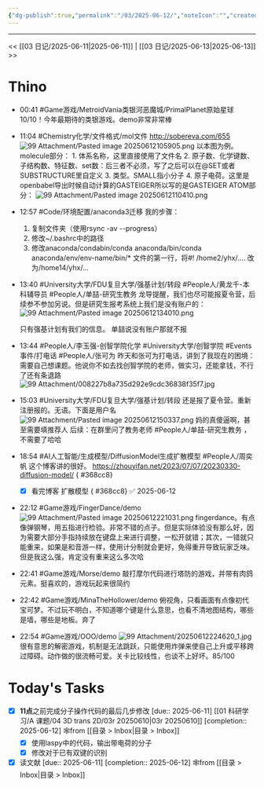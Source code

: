 ```yaml
---
{"dg-publish":true,"permalink":"/03/2025-06-12/","noteIcon":"","created":"2025-01-31T00:35","updated":"2025-07-01T13:38"}
---
```



---
<< [[03 日记/2025-06-11\|2025-06-11]]  |  [[03 日记/2025-06-13\|2025-06-13]]  >>

# Thino
- 00:41 
    #Game游戏/MetroidVania类银河恶魔城/PrimalPlanet原始星球
    10/10！今年最期待的类银游戏。demo非常非常棒 
- 11:04
    #Chemistry化学/文件格式/mol文件
    http://sobereva.com/655
    ![99 Attachment/Pasted image 20250612105905.png](/img/user/99%20Attachment/Pasted%20image%2020250612105905.png)
    以本图为例。
        molecule部分：
            1. 体系名称，这里直接使用了文件名
            2. 原子数、化学键数、子结构数、特征数、set数：后三者不必须，写了之后可以在@<TRIPO>SET或者SUBSTRUCTURE里自定义
            3. 类型。SMALL指小分子
            4. 原子电荷。这里是openbabel导出时候自动计算的GASTEIGER所以写的是GASTEIGER
        ATOM部分：
           ![99 Attachment/Pasted image 20250612110410.png](/img/user/99%20Attachment/Pasted%20image%2020250612110410.png)
- 12:57 
    #Code/环境配置/anaconda3迁移
    我的步骤：
    1. 复制文件夹（使用rsync -av --progress）
    2. 修改~/.bashrc中的路径
    3. 修改anaconda/condabin/conda anaconda/bin/conda anaconda/env/env-name/bin/* 文件的第一行，将#! /home2/yhx/.... 改为/home14/yhx/... 
- 13:40
    #University大学/FDU复旦大学/强基计划/转段  #People人/黄龙千-本科辅导员 #People人/单喆-研究生教务
    龙导提醒，我们也尽可能报夏令营，后续参不参加另说。但是研究生报考系统上我们是没有账户的：
    ![99 Attachment/Pasted image 20250612134010.png](/img/user/99%20Attachment/Pasted%20image%2020250612134010.png)
    
    只有强基计划有我们的信息。
    单喆说没有账户那就不报
- 13:44
    #People人/李玉强-创智学院化学 #University大学/创智学院 #Events事件/打电话  #People人/张可为 
    昨天和张可为打电话，讲到了我现在的困境：需要自己想课题。他说你不如去找创智学院的老师，做实习，还能拿钱，不行了还有条退路
    ![99 Attachment/008227b8a735d292e9cdc36838f35f7.jpg](/img/user/99%20Attachment/008227b8a735d292e9cdc36838f35f7.jpg)
- 15:03
    #University大学/FDU复旦大学/强基计划/转段 
    还是报了夏令营。重新注册报的。无语。下面是用户名
    ![99 Attachment/Pasted image 20250612150337.png](/img/user/99%20Attachment/Pasted%20image%2020250612150337.png)
    妈的真傻逼啊，甚至需要填推荐人
    后续：在群里问了教务老师 #People人/单喆-研究生教务 ，不需要了哈哈
- 18:54
    #AI人工智能/生成模型/DiffusionModel生成扩散模型  #People人/周奕帆 
    这个博客讲的很好。
    https://zhouyifan.net/2023/07/07/20230330-diffusion-model/
{ #368cc8}

    - [x] 看完博客 扩散模型
{ #368cc8}
 ✅ 2025-06-12
- 22:12 
    #Game游戏/FingerDance/demo
    ![99 Attachment/Pasted image 20250612221031.png](/img/user/99%20Attachment/Pasted%20image%2020250612221031.png)
    fingerdance。有点像弹钢琴，用五指进行检验。非常不错的点子。但是实际体验没有那么好，因为需要大部分手指持续放在键盘上来进行调整，一松开就错；其次，一错就只能重来，如果是和音游一样，使用计分制就会更好，免得重开导致玩家乏味。
    但是我这么强，肯定没有重来这么多次哈 
- 22:41 
    #Game游戏/Morse/demo
    敲打摩尔代码进行塔防的游戏，并带有肉鸽元素。挺喜欢的，游戏玩起来很简约 
- 22:42 
    #Game游戏/MinaTheHollower/demo
    俯视角，只看画面有点像初代宝可梦。不过玩不明白，不知道哪个键是什么意思，也看不清地图结构，哪些是墙，哪些是地板。弃了 
- 22:54 
    #Game游戏/OOO/demo
    ![99 Attachment/20250612224620_1.jpg](/img/user/99%20Attachment/20250612224620_1.jpg)
    很有意思的解密游戏，机制是无法跳跃，只能使用炸弹来使自己上升或平移跨过障碍。动作做的很流畅可爱。关卡比较线性，也谈不上好坏。85/100 

# Today's Tasks

- [x] **11点**之前完成分子操作代码的最后几步修改  [due:: 2025-06-11]  [[01 科研学习/A 课题/04 3D trans 2D/03r 20250610\|03r 20250610]]  [completion:: 2025-06-12] 🕸️from [[目录 > Inbox\|目录 > Inbox]]
    - [x] 使用laspy中的代码，输出带电荷的分子
    - [x] 修改对于已有双键的识别
- [x] 读文献  [due:: 2025-06-11]  [completion:: 2025-06-12] 🕸️from [[目录 > Inbox\|目录 > Inbox]]
